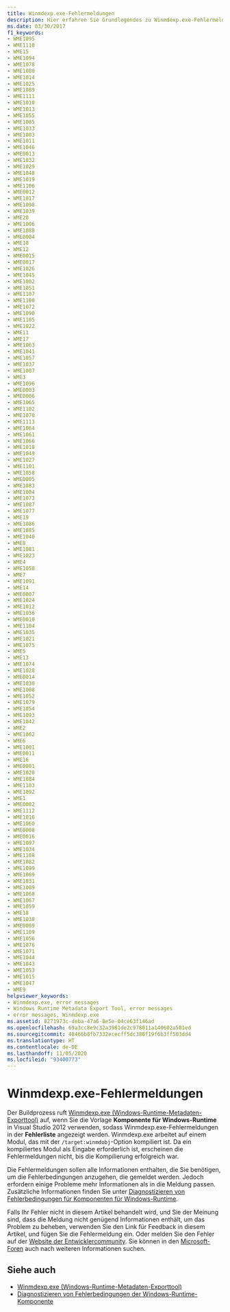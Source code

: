 ```yaml
---
title: Winmdexp.exe-Fehlermeldungen
description: Hier erfahren Sie Grundlegendes zu Winmdexp.exe-Fehlermeldungen (Exporttool für Metadaten der Windows-Runtime), die nur während des Buildprozesses angezeigt werden, wenn die .NET-Kompilierung erfolgreich ist.
ms.date: 03/30/2017
f1_keywords:
- WME1095
- WME1110
- WME15
- WME1094
- WME1078
- WME1080
- WME1014
- WME1025
- WME1089
- WME1111
- WME1010
- WME1013
- WME1055
- WME1005
- WME1033
- WME1003
- WME1011
- WME1046
- WME0013
- WME1032
- WME1029
- WME1048
- WME1019
- WME1106
- WME0012
- WME1017
- WME1098
- WME1039
- WME20
- WME1006
- WME1088
- WME0004
- WME10
- WME12
- WME0015
- WME0017
- WME1026
- WME1045
- WME1002
- WME1051
- WME1107
- WME1100
- WME1072
- WME1090
- WME1105
- WME1022
- WME11
- WME17
- WME1063
- WME1041
- WME1057
- WME1037
- WME1007
- WME3
- WME1096
- WME0003
- WME0006
- WME1065
- WME1102
- WME1070
- WME1113
- WME1064
- WME1061
- WME1066
- WME1018
- WME1049
- WME1027
- WME1101
- WME1058
- WME0005
- WME1083
- WME1004
- WME1073
- WME1087
- WME1077
- WME19
- WME1086
- WME1085
- WME1040
- WME8
- WME1081
- WME1023
- WME4
- WME1050
- WME7
- WME1091
- WME14
- WME0007
- WME1024
- WME1012
- WME1036
- WME0010
- WME1104
- WME1035
- WME1021
- WME1075
- WME5
- WME13
- WME1074
- WME1028
- WME0014
- WME1030
- WME1008
- WME1052
- WME1079
- WME1054
- WME1093
- WME1042
- WME2
- WME1062
- WME6
- WME1001
- WME0011
- WME16
- WME0001
- WME1020
- WME1084
- WME1103
- WME1092
- WME1
- WME0002
- WME1112
- WME1016
- WME1060
- WME0008
- WME0016
- WME1097
- WME1034
- WME1108
- WME1082
- WME1099
- WME1069
- WME1031
- WME1009
- WME1068
- WME1067
- WME1059
- WME18
- WME1038
- WME0009
- WME1109
- WME1056
- WME1076
- WME1071
- WME1044
- WME1043
- WME1053
- WME1015
- WME1047
- WME9
helpviewer_keywords:
- Winmdexp.exe, error messages
- Windows Runtime Metadata Export Tool, error messages
- error messages, Winmdexp.exe
ms.assetid: 8271973c-deba-47a6-8e5e-04ce63f146ad
ms.openlocfilehash: 69a3cc8e9c32a3981de2c978011a140602a501ed
ms.sourcegitcommit: 48466b8fb7332ececff5dc388f19f6b3ff503dd4
ms.translationtype: HT
ms.contentlocale: de-DE
ms.lasthandoff: 11/05/2020
ms.locfileid: "93400773"
---
```

# <a name="winmdexpexe-error-messages"></a>Winmdexp.exe-Fehlermeldungen

Der Buildprozess ruft [Winmdexp.exe (Windows-Runtime-Metadaten-Exporttool)](winmdexp-exe-windows-runtime-metadata-export-tool.md) auf, wenn Sie die Vorlage **Komponente für Windows-Runtime** in Visual Studio 2012 verwenden, sodass Winmdexp.exe-Fehlermeldungen in der **Fehlerliste** angezeigt werden. Winmdexp.exe arbeitet auf einem Modul, das mit der `/target:winmdobj`-Option kompiliert ist. Da ein kompiliertes Modul als Eingabe erforderlich ist, erscheinen die Fehlermeldungen nicht, bis die Kompilierung erfolgreich war.

Die Fehlermeldungen sollen alle Informationen enthalten, die Sie benötigen, um die Fehlerbedingungen anzugehen, die gemeldet werden. Jedoch erfordern einige Probleme mehr Informationen als in die Meldung passen. Zusätzliche Informationen finden Sie unter [Diagnostizieren von Fehlerbedingungen für Komponenten für Windows-Runtime](/previous-versions/hh977010(v=vs.110)).

Falls Ihr Fehler nicht in diesem Artikel behandelt wird, und Sie der Meinung sind, dass die Meldung nicht genügend Informationen enthält, um das Problem zu beheben, verwenden Sie den Link für Feedback in diesem Artikel, und fügen Sie die Fehlermeldung ein. Oder melden Sie den Fehler auf der [Website der Entwicklercommunity](https://aka.ms/feedback/report?space=61). Sie können in den [Microsoft-Foren](https://social.msdn.microsoft.com/Forums/) auch nach weiteren Informationen suchen.

## <a name="see-also"></a>Siehe auch

- [Winmdexp.exe (Windows-Runtime-Metadaten-Exporttool)](winmdexp-exe-windows-runtime-metadata-export-tool.md)
- [Diagnostizieren von Fehlerbedingungen der Windows-Runtime-Komponente](/previous-versions/hh977010(v=vs.110))
